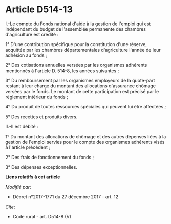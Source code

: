 # Article D514-13

I.-Le compte du Fonds national d'aide à la gestion de l'emploi qui est indépendant du budget de l'assemblée permanente des
chambres d'agriculture est crédité : 

1° D'une contribution spécifique pour la constitution d'une réserve, acquittée par les chambres départementales d'agriculture
l'année de leur adhésion au fonds ; 

2° Des cotisations annuelles versées par les organismes adhérents mentionnés à l'article D. 514-8, les années suivantes ; 

3° Du remboursement par les organismes employeurs de la quote-part restant à leur charge du montant des allocations
d'assurance chômage versées par le fonds. Le montant de cette participation est précisé par le règlement intérieur du
fonds ; 

4° Du produit de toutes ressources spéciales qui peuvent lui être affectées ; 

5° Des recettes et produits divers. 

II.-Il est débité : 

1° Du montant des allocations de chômage et des autres dépenses liées à la gestion de l'emploi servies pour le compte des
organismes adhérents visés à l'article précédent ; 

2° Des frais de fonctionnement du fonds ; 

3° Des dépenses exceptionnelles.

**Liens relatifs à cet article**

_Modifié par_:

  - Décret n°2017-1771 du 27 décembre 2017 - art. 12

_Cite_:

  - Code rural - art. D514-8 (V)
